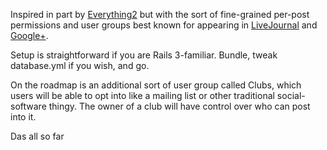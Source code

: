Inspired in part by [Everything2](http://everything2.com/) but with the sort of fine-grained per-post permissions and user groups best known for appearing
in [LiveJournal](http://livejournal.com/) and [Google+](http://plus.google.com/). 

Setup is straightforward if you are Rails 3-familiar. Bundle, tweak 
database.yml if you wish, and go.

On the roadmap is an additional sort of user group called Clubs, which users 
will be able to opt into like a mailing list or other traditional social-software
thingy. The owner of a club will have control over who can post into it.

Das all so far
